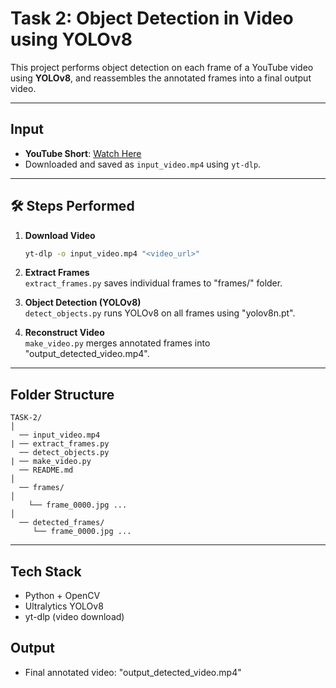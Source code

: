 # **Task 2: Object Detection in Video using YOLOv8**

This project performs object detection on each frame of a YouTube video using **YOLOv8**, and reassembles the annotated frames into a final output video.

---

## Input

- **YouTube Short**: [Watch Here](https://youtube.com/shorts/E6St30L9Jv0?si=GM9cvFRTBn4cronm)
- Downloaded and saved as `input_video.mp4` using `yt-dlp`.

---

## 🛠️ Steps Performed

1. **Download Video**  
   ```bash
   yt-dlp -o input_video.mp4 "<video_url>"
   ```

2. **Extract Frames**  
   `extract_frames.py` saves individual frames to "frames/" folder.

3. **Object Detection (YOLOv8)**  
   `detect_objects.py` runs YOLOv8 on all frames using "yolov8n.pt".

4. **Reconstruct Video**  
   `make_video.py` merges annotated frames into "output_detected_video.mp4".

---

## Folder Structure

```
TASK-2/
│
  ── input_video.mp4
| ── extract_frames.py
  ── detect_objects.py
| ── make_video.py
  ── README.md
│
  ── frames/
│
    └── frame_0000.jpg ...
│
  ── detected_frames/
     └── frame_0000.jpg ...
```

---

## Tech Stack

- Python + OpenCV
- Ultralytics YOLOv8
- yt-dlp (video download)



## Output

- Final annotated video: "output_detected_video.mp4"